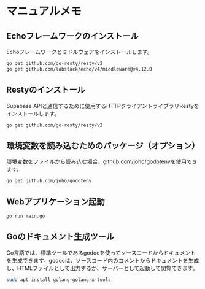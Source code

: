 # マニュアルメモ

## Echoフレームワークのインストール

Echoフレームワークとミドルウェアをインストールします。

```bash
go get github.com/go-resty/resty/v2
go get github.com/labstack/echo/v4/middleware@v4.12.0
```

## Restyのインストール

Supabase APIと通信するために使用するHTTPクライアントライブラリRestyをインストールします。

```bash
go get github.com/go-resty/resty/v2
```

## 環境変数を読み込むためのパッケージ（オプション）

環境変数をファイルから読み込む場合、github.com/joho/godotenvを使用できます。

```bash
go get github.com/joho/godotenv
```

## Webアプリケーション起動

```bash
go run main.go
```

## Goのドキュメント生成ツール

Go言語では、標準ツールであるgodocを使ってソースコードからドキュメントを生成できます。godocは、ソースコード内のコメントからドキュメントを生成し、HTMLファイルとして出力するか、サーバーとして起動して閲覧できます。

```bash
sudo apt install golang-golang-x-tools
```